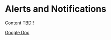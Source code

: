 # Alerts and Notifications

Content TBD!!

[Google Doc](https://docs.google.com/document/d/1z-xPgVYb3R7tqrxAWSiEsOwB_qjpeWgLrKKShVylguE/edit?usp=sharing)
